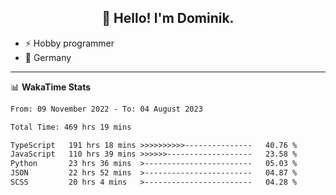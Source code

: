 <h2 align="center">👋 Hello! I'm Dominik.</h2>

- ⚡ Hobby programmer
- 📍 Germany

---
📊 **WakaTime Stats**
<!--START_SECTION:waka-->

```txt
From: 09 November 2022 - To: 04 August 2023

Total Time: 469 hrs 19 mins

TypeScript   191 hrs 18 mins >>>>>>>>>>---------------   40.76 %
JavaScript   110 hrs 39 mins >>>>>>-------------------   23.58 %
Python       23 hrs 36 mins  >------------------------   05.03 %
JSON         22 hrs 52 mins  >------------------------   04.87 %
SCSS         20 hrs 4 mins   >------------------------   04.28 %
```

<!--END_SECTION:waka-->
